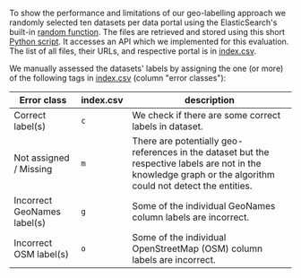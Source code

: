 To show the performance and limitations of our geo-labelling approach we randomly selected ten datasets per data portal using the ElasticSearch's built-in [random function](https://www.elastic.co/guide/en/elasticsearch/guide/current/random-scoring.html).
The files are retrieved and stored using this short [Python script](generate_random_samples.py). It accesses an API which we implemented for this evaluation. The list of all files, their URLs, and respective portal is in [index.csv](index.csv).

We manually assessed the datasets' labels by assigning the one (or more) of the following tags in [index.csv](index.csv) (column "error classes"):

| Error class                 |  index.csv  | description |
| -------------               |-----  |-----|
| Correct label(s)            | `c`   |  We check if there are some correct labels in dataset.  |
| Not assigned / Missing      | `m`   |  There are potentially geo-references in the dataset but the respective labels are not in the knowledge graph or the algorithm could not detect the entities.  |
| Incorrect GeoNames label(s) | `g`   |  Some of the individual GeoNames column labels are incorrect.  |
| Incorrect OSM label(s)      | `o`   |  Some of the individual OpenStreetMap (OSM) column labels are incorrect.  |

